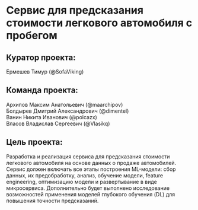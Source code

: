 # Сервис для предсказания стоимости легкового автомобиля с пробегом
## Куратор проекта:
Ермешев Тимур (@SofaViking)
## Команда проекта:
Архипов Максим Анатольевич (@maarchipov)  
Болдырев Дмитрий Александрович (@dimentel)  
Ванин Никита Иванович (@polcazx)  
Власов Владислав Сергеевич (@Vlasikq)  
## Цель проекта:
Разработка и реализация сервиса для предсказания стоимости легкового автомобиля на основе данных о продаже автомобилей. Сервис должен включать все этапы построения ML-модели: сбор данных, их предобработку, анализ, обучение модели, feature engineering, оптимизацию модели и развертывание в виде микросервиса. Дополнительно будет выполнено исследование возможностей применения моделей глубокого обучения (DL) для повышения точности предсказаний.
